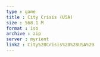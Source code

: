```yaml
---
type : game
title : City Crisis (USA)
size : 568.1 M
format : iso
archive : zip
server : myrient
link2 : City%20Crisis%20%28USA%29
---
```

